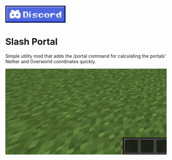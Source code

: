 [![Discord link to the "LopyMine's Project" discrod server](img/discord_banner.png)](https://discord.gg/NZzxdkrV4s)


# Slash Portal
Simple utility mod that adds the /portal command for calculating the portals' Nether and Overworld coordinates quickly.

![Showcase](img/showcase.webp)
